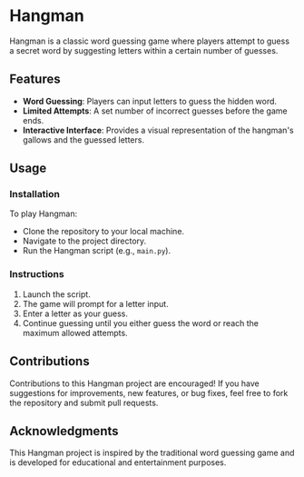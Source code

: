 # Hangman

Hangman is a classic word guessing game where players attempt to guess a secret word by suggesting letters within a certain number of guesses.

## Features

- **Word Guessing**: Players can input letters to guess the hidden word.
- **Limited Attempts**: A set number of incorrect guesses before the game ends.
- **Interactive Interface**: Provides a visual representation of the hangman's gallows and the guessed letters.

## Usage

### Installation

To play Hangman:

- Clone the repository to your local machine.
- Navigate to the project directory.
- Run the Hangman script (e.g., `main.py`).

### Instructions

1. Launch the script.
2. The game will prompt for a letter input.
3. Enter a letter as your guess.
4. Continue guessing until you either guess the word or reach the maximum allowed attempts.

## Contributions

Contributions to this Hangman project are encouraged! If you have suggestions for improvements, new features, or bug fixes, feel free to fork the repository and submit pull requests.

## Acknowledgments

This Hangman project is inspired by the traditional word guessing game and is developed for educational and entertainment purposes.
